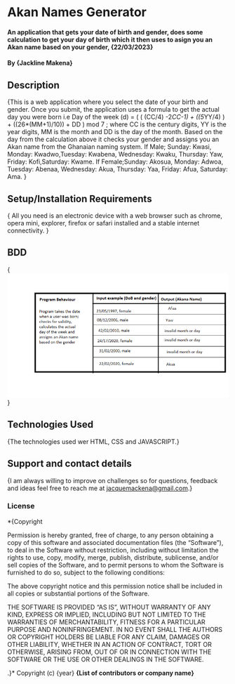 # Akan Names Generator
#### An application that gets your date of birth and gender, does some calculation to get your day of birth which it then uses to asign you an Akan name based on your gender, {22/03/2023}
#### By **{Jackline Makena}**
## Description
{This is a web application where you select the date of your birth and gender. Once you submit, the application uses a  formula to get the actual day you were born i.e Day of the week (d) = ( ( (CC/4) -2*CC-1) + ((5*YY/4) ) + ((26*(MM+1)/10)) + DD ) mod 7 ; where CC is the century digits, YY is the year digits, MM is the month and DD is the day of the month. Based on the day from the calculation above it checks your gender and assigns you an Akan name from the Ghanaian naming system. If Male; Sunday: Kwasi, Monday: Kwadwo,Tuesday: Kwabena, Wednesday: Kwaku, Thursday:  Yaw, Friday: Kofi,Saturday: Kwame. If Female;Sunday: Akosua, Monday: Adwoa, Tuesday: Abenaa, Wednesday: Akua, Thursday:  Yaa, Friday: Afua, Saturday: Ama. }
## Setup/Installation Requirements
{ All you need is an electronic device with a web browser such as chrome, opera mini, explorer, firefox or safari installed and a stable  internet connectivity. }

## BDD
{![program behaviour](./images/BDD.png) }
## Technologies Used
{The technologies used wer HTML, CSS and JAVASCRIPT.}
## Support and contact details
{I am always willing to improve on challenges so for questions, feedback and ideas feel free to reach  me at jacquemackena@gmail.com.}
### License
*{Copyright 

Permission is hereby granted, free of charge, to any person obtaining a copy of this software and associated documentation files (the “Software”), to deal in the Software without restriction, including without limitation the rights to use, copy, modify, merge, publish, distribute, sublicense, and/or sell copies of the Software, and to permit persons to whom the Software is furnished to do so, subject to the following conditions:

The above copyright notice and this permission notice shall be included in all copies or substantial portions of the Software.

THE SOFTWARE IS PROVIDED “AS IS”, WITHOUT WARRANTY OF ANY KIND, EXPRESS OR IMPLIED, INCLUDING BUT NOT LIMITED TO THE WARRANTIES OF MERCHANTABILITY, FITNESS FOR A PARTICULAR PURPOSE AND NONINFRINGEMENT. IN NO EVENT SHALL THE AUTHORS OR COPYRIGHT HOLDERS BE LIABLE FOR ANY CLAIM, DAMAGES OR OTHER LIABILITY, WHETHER IN AN ACTION OF CONTRACT, TORT OR OTHERWISE, ARISING FROM, OUT OF OR IN CONNECTION WITH THE SOFTWARE OR THE USE OR OTHER DEALINGS IN THE SOFTWARE.

.}*
Copyright (c) {year} **{List of contributors or company name}**